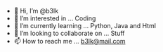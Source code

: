 - 👋 Hi, I’m @b3lk
- 👀 I’m interested in ... Coding  
- 🌱 I’m currently learning ... Python, Java and Html
- 💞️ I’m looking to collaborate on ... Stuff 
- 📫 How to reach me ... b3lk@mail.com

<!---
b3lk/b3lk is a ✨ special ✨ repository because its `README.md` (this file) appears on your GitHub profile.
You can click the Preview link to take a look at your changes.
--->
